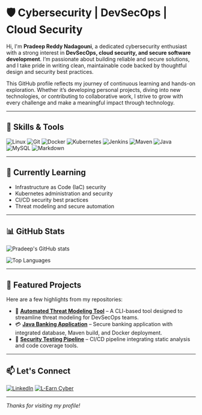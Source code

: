 # 🛡️ Cybersecurity | DevSecOps | Cloud Security

Hi, I'm **Pradeep Reddy Nadagouni**, a dedicated cybersecurity enthusiast with a strong interest in **DevSecOps, cloud security, and secure software development**. I’m passionate about building reliable and secure solutions, and I take pride in writing clean, maintainable code backed by thoughtful design and security best practices.

This GitHub profile reflects my journey of continuous learning and hands-on exploration. Whether it’s developing personal projects, diving into new technologies, or contributing to collaborative work, I strive to grow with every challenge and make a meaningful impact through technology.

---

## 🔧 Skills & Tools

![Linux](https://img.shields.io/badge/-Linux-FCC624?logo=linux&logoColor=black&style=for-the-badge)
![Git](https://img.shields.io/badge/-Git-F05032?logo=git&logoColor=white&style=for-the-badge)
![Docker](https://img.shields.io/badge/-Docker-2496ED?logo=docker&logoColor=white&style=for-the-badge)
![Kubernetes](https://img.shields.io/badge/-Kubernetes-326CE5?logo=kubernetes&logoColor=white&style=for-the-badge)
![Jenkins](https://img.shields.io/badge/-Jenkins-D24939?logo=jenkins&logoColor=white&style=for-the-badge)
![Maven](https://img.shields.io/badge/-Maven-C71A36?logo=apachemaven&logoColor=white&style=for-the-badge)
![Java](https://img.shields.io/badge/-Java-007396?logo=java&logoColor=white&style=for-the-badge)
![MySQL](https://img.shields.io/badge/-MySQL-4479A1?logo=mysql&logoColor=white&style=for-the-badge)
![Markdown](https://img.shields.io/badge/-Markdown-000000?logo=markdown&logoColor=white&style=for-the-badge)

---

## 🧠 Currently Learning

- Infrastructure as Code (IaC) security
- Kubernetes administration and security
- CI/CD security best practices
- Threat modeling and secure automation

---

## 📊 GitHub Stats

![Pradeep's GitHub stats](https://github-readme-stats.vercel.app/api?username=pradeep-reddy-nadagouni&show_icons=true&theme=tokyonight)

![Top Languages](https://github-readme-stats.vercel.app/api/top-langs/?username=pradeep-reddy-nadagouni&layout=compact&theme=tokyonight)

---

## 📌 Featured Projects

Here are a few highlights from my repositories:

- 🔐 **[Automated Threat Modeling Tool](https://github.com/pradeep-reddy-nadagouni/threat-model-cli)** – A CLI-based tool designed to streamline threat modeling for DevSecOps teams.
- 💳 **[Java Banking Application](https://github.com/pradeep-reddy-nadagouni/java-banking-app)** – Secure banking application with integrated database, Maven build, and Docker deployment.
- 🧪 **[Security Testing Pipeline](https://github.com/pradeep-reddy-nadagouni/secure-pipeline-demo)** – CI/CD pipeline integrating static analysis and code coverage tools.

---

## 📫 Let's Connect

[![LinkedIn](https://img.shields.io/badge/-LinkedIn-0077B5?logo=linkedin&logoColor=white&style=for-the-badge)](https://www.linkedin.com/in/pradeep-reddy-nadagouni)
[![L-Earn Cyber](https://img.shields.io/badge/-L--Earn_Cyber-0A66C2?logo=linkedin&logoColor=white&style=for-the-badge)](https://www.linkedin.com/company/l-earn-cyber)

---

_Thanks for visiting my profile!_

